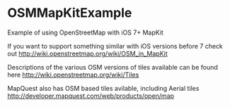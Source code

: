 OSMMapKitExample
================

Example of using OpenStreetMap with iOS 7+ MapKit

If you want to support something similar with iOS versions before 7 check out
http://wiki.openstreetmap.org/wiki/OSM_in_MapKit

Descriptions of the various OSM versions of tiles available can be found here
http://wiki.openstreetmap.org/wiki/Tiles

MapQuest also has OSM based tiles avilable, including Aerial tiles
http://developer.mapquest.com/web/products/open/map

